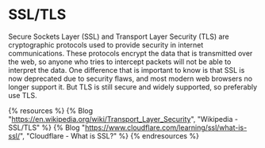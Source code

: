 # SSL/TLS

Secure Sockets Layer (SSL) and Transport Layer Security (TLS) are cryptographic protocols used to provide security in internet communications. These protocols encrypt the data that is transmitted over the web, so anyone who tries to intercept packets will not be able to interpret the data. One difference that is important to know is that SSL is now deprecated due to security flaws, and most modern web browsers no longer support it. But TLS is still secure and widely supported, so preferably use TLS.

{% resources %}
  {% Blog "https://en.wikipedia.org/wiki/Transport_Layer_Security", "Wikipedia - SSL/TLS" %}
  {% Blog "https://www.cloudflare.com/learning/ssl/what-is-ssl/", "Cloudflare - What is SSL?" %}
{% endresources %}
